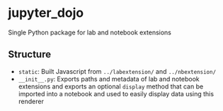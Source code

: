 # jupyter_dojo

Single Python package for lab and notebook extensions

## Structure

* `static`: Built Javascript from `../labextension/` and `../nbextension/`
* `__init__.py`: Exports paths and metadata of lab and notebook extensions and exports an optional `display` method that can be imported into a notebook and used to easily display data using this renderer
